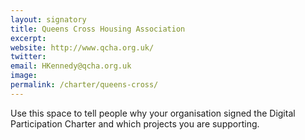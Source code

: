```yaml
---
layout: signatory
title: Queens Cross Housing Association
excerpt: 
website: http://www.qcha.org.uk/
twitter: 
email: HKennedy@qcha.org.uk
image: 
permalink: /charter/queens-cross/
---
```


Use this space to tell people why your organisation signed the Digital Participation Charter and which projects you are supporting.
